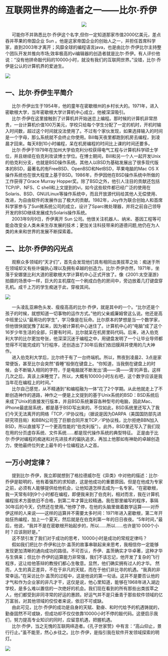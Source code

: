 # 互联网世界的缔造者之一——比尔·乔伊


<center>
<img src=https://timgsa.baidu.com/timg?image&quality=80&size=b9999_10000&sec=1539180219643&di=bf82e78634602217876fc5271c2ccdf0&imgtype=0&src=http%3A%2F%2Fwww.polymer.cn%2FUploadFile%2FIndustryNewsPic%2F20170823145111_9572.jpeg>  
</center>    
  
  
  &ensp;&ensp;&ensp;可能你不并熟悉比尔·乔伊这个名字,但你一定知道那家市值2000亿美元，差点吞并苹果的帝国企业 Sun 。他是这家帝国企业的创始人之一，并担任首席科学家，直到2003年才离开；风靡全球的编程语言java，也是由比尔·乔伊比尔主持整个团队开发并推向市场;效率极高的vi编辑器的创造者就是比尔·乔伊。有人评价他说：“没有他拼命敲代码的10000小时，就没有我们的互联网世界。”没错，比尔·乔伊是公认的计算机界的爱迪生。
  
  ![](https://img.huxiucdn.com/article/content/201605/01/1309416941.png?imageMogr2/strip/interlace/1/quality/85/format/png)

  
  ## 一、比尔·乔伊生平简介
   &ensp;&ensp;&ensp;比尔·乔伊出生于1954年，他的童年在密歇根州的乡村长大的。1971年，进入密歇根大学，当年密歇根大学计算机中心成立，他被深深吸引。  
   &ensp;&ensp;&ensp;比尔·乔伊在这里接触到了计算机并开始迷恋上编程。那时候的计算机非常昂贵，一台计算机价值100万美元，学校只给每个学生分配了一定的机时，开机时输入时间数，超过这个时间就没法使用了。不过有个家伙发现，如果选择输入的时间是一个字母，那么系统就不会终止你使用。Bill每天夜里都跑到机房去编程，到凌晨才回来。每天8到10小时编程，呆在机房编程的时间比上课的时间还要多。  
    &ensp;&ensp;&ensp;比尔·乔伊于1979年在加州大学伯克利分校获得电气工程与计算机科学硕士学位，并且继续在伯克利攻读博士学位。在博士期间，Bill和另一个人一起开发Unix的伯克利分支，也就是BSD操作系统。其他人以BSD为基础发展出了很多现代版本的BSD，最著名的有FreeBSD、OpenBSD和NetBSD，苹果电脑的Mac OS X操作系统也在很大程度上基于BSD。1986年，乔伊因他在BSD操作系统中所做的工作获得了Grace Murray Hopper奖。除了BSD之外，他引人注目的贡献还包括TCP/IP、NFS、C shell和上文提到的vi，如今这些软件都已经广泛的使用在Solaris、BSD、GNU/Linux等操作系统中，而且开放源代码给其他人无偿使用、改进，为自由软件的发展作出了极大的贡献。1982年，Joy作为联合创始人和首席科学家参与了Sun微系统公司的成立，设计了Sparc微处理器，并将之前自己领导开发的BSD继续发展成为Solaris操作系统。  
     &ensp;&ensp;&ensp;2003年9月9日，乔伊离开 Sun 公司。他很关注机器人、纳米、基因工程等可能会改变全人类未来生存发展的技术；更加关注科技带来的道德问题,他仍在为人类的未来和世界的发展不断探索着。

  ## 二、比尔·乔伊的闪光点
  &ensp;&ensp;&ensp;观察众多领域的“天才们”，首先会发现他们具有相同出类拔萃之处：痴迷于所在领域却又有些许偏执心理以及拥有卓越的创造力。比尔·乔伊亦然，1971年，坐落于安娜堡比利大道的密歇根大学计算机中心正式开放了。像《2001:太空漫游》拍摄的场景中一样，巨大的主机摆在一个刷成白色的房间中，旁边放着几打键盘穿孔机。成千上万的学生痴迷于此，穿梭其间。
  
  ![](https://img.huxiucdn.com/article/content/201605/01/1306311451.png?imageMogr2/strip/interlace/1/quality/85/format/png)  
  
  &ensp;&ensp;&ensp;一头凌乱亚麻色头发、瘦瘦高高的比尔·乔伊，就是其中的一个。“比尔还是个孩子的时候，就想知道一切事物的运作方式。”他的父亲威廉姆曾这么说。他还是高中班里公认“最用功的学生”，学习像是在玩命。比尔原本的梦想是当一个数学家，但他很快就犹豫了起来，因为被计算机中心迷住了。计算机中心的“电脑”成了这个16岁少年生活的全部，只要有时间，比尔就呆在机房里码代码。后来，进入伯克利大学的比尔更加夸张，他深深沉迷于编程之中，用键盘发明了一个让毕业导师都觉得不可能完成的飞行程序，还创造出了30年后我们依旧膜拜并使用的几大神作。  
  &ensp;&ensp;&ensp;进入伯克利大学后，比尔终于有了一台终端机。所以，熬夜到凌晨2、3点是家常便饭，甚至比尔会突然“昏睡”般倒在键盘上。“你知道，当我倒在键盘上的时候，会不断输入相同的字符，于是电脑就不断发出‘滴——滴——滴’的声音。这样几次之后，真该上床睡觉了。所以，大概有10000小时左右吧，这个数字应该是我当年花在编程上的时间。”  
  &ensp;&ensp;&ensp;比尔自己感觉，从不精通到“和编程融为一体”花了2个学期。从此他就走上了不断创造神作的道路，神作之一便是上文提到的基于Unix系统的BSD：BSD系统后来成了Unix的直接发行版本，并且BSD系统兼容各种型号的电脑，因此Mac、iPhone最底层系统，都是基于BSD写出来的。不仅如此，BSD系统里还写入了我们今天无法离开的网络「TCP／IP协议栈」（据说是因为DARPA（美国国防部先进研究项目局）和BBN公司签了巨额合同开发TCP／IP协议栈，比尔拒绝BBN加入BSD，所以直接写了一个更高性能的“伯克利版”）。此外，BSD里还写入了我们现在用的分页虚存系统、文件系统……都是现代操作系统的典型特征。
  正是由于比尔·乔伊对编程的痴迷和对先进技术的偏执追求，再加上他那如有神助的卓越创造力，使他最终位列史上最牛的十位编程达人之首。
  ## 一万小时定律？
  &ensp;&ensp;&ensp;提到比尔·乔伊，我立即就想到了格拉德威尔在《异类》中对他的描述：比尔·乔伊是聪明的，他有着强烈的求知欲，这是他成功的重要原因。但是在他成为专家之前，必须有人能够提供给他机会，让他知道怎样去成为一名专家。“在密歇根，我一天常有8到9个小时都在编程，即便我来到了伯克利，相对而言，我在计算机编程技术方面依旧不合格，到第二年才算比较精通。我在那里编写的程序，事隔30年后的今天，仍然还在使用。”他停了停，在他的头脑里做着数学运算——对乔伊这样的人来说——这样的运算并不需要太多时间：1971年进入密歇根，第二年开始狂热编程，加上一个夏天，然后就是在伯克利第一年的日日夜夜。“5年时间，”最后，他说，“我并不是在密歇根开始起步的，所以……所以……也许是10 000个小时？应该刚好是。”  
  &ensp;&ensp;&ensp;这不禁引发了我们对于成功的思考，10000小时是成功的常规定律吗？  
  &ensp;&ensp;&ensp;假如我们把比尔·乔伊和比尔·盖茨的故事串联起来来思考，我相信你一定能够发现更加清晰的通向成功的路径。不可否认，乔伊、盖茨确实才华卓著，这种才华与生俱来；但比尔·乔伊的运算能力非常强，我们不该忘记，他开发了复杂的飞行程序，这让给他答辩的教授们都心生敬意。显然，他们确实拥有过人的才华。
	然而，人生的真正差异，不在于非凡的天赋，而在于他们非比寻的机遇。“我真的非常幸运。”在采访比尔·盖茨的过程中，这是他说的第一句话。这并不是要否认他的才气和作为企业家的非凡才干，这仅是说，他心里知道，能够在1968年进入湖边学校，是多么难以置信的一次绝好的机会。我们现在看到的所有那些出类拔萃之人，他们都受到非同寻常的好运的惠顾。好运气并不是只垂青于那些软件领域的亿万富翁，对其他领域的佼佼者来说，依旧不可或缺。  
  &ensp;&ensp;&ensp;由此可见，比尔·乔伊的成功是自身的天赋、勤奋、和时代给予的机遇铸就的，勤奋固然不可或缺，但成功却不仅仅依靠10000小时不停的敲代码。这便启示我们，努力提高专业知识的同时，应留意机遇，把握机遇。  
  &ensp;&ensp;&ensp;比尔·乔伊，当之无愧的互联网缔造者。《孔子世家赞》中有言：“高山仰止，景行行止。”虽不能至，然心乡往之。比尔·乔伊，是指引我在软件开发领域探索的明灯。
  
  ![](https://ss2.baidu.com/6ONYsjip0QIZ8tyhnq/it/u=847351889,1098126004&fm=173&s=D734C56ECEA9A455507DDDB203004001&w=640&h=480&img.JPEG)